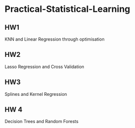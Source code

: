 # Practical-Statistical-Learning

## HW1 
KNN and Linear Regression through optimisation

## HW2
Lasso Regression and Cross Validation

## HW3
Splines and Kernel Regression

## HW 4
Decision Trees and Random Forests
